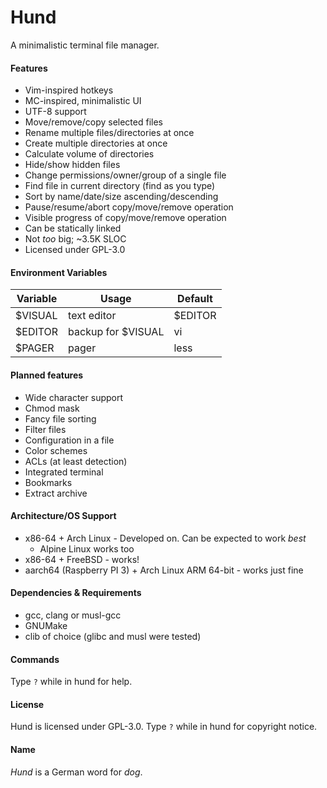 # Hund
A minimalistic terminal file manager.
#### Features
- Vim-inspired hotkeys
- MC-inspired, minimalistic UI
- UTF-8 support
- Move/remove/copy selected files
- Rename multiple files/directories at once
- Create multiple directories at once
- Calculate volume of directories
- Hide/show hidden files
- Change permissions/owner/group of a single file
- Find file in current directory (find as you type)
- Sort by name/date/size ascending/descending
- Pause/resume/abort copy/move/remove operation
- Visible progress of copy/move/remove operation
- Can be statically linked
- Not _too_ big; ~3.5K SLOC
- Licensed under GPL-3.0
#### Environment Variables
| Variable | Usage              | Default |
| -------- | ------------------ | ------- |
| $VISUAL  | text editor        | $EDITOR |
| $EDITOR  | backup for $VISUAL | vi      |
| $PAGER   | pager              | less    |
#### Planned features
- Wide character support
- Chmod mask
- Fancy file sorting
- Filter files
- Configuration in a file
- Color schemes
- ACLs (at least detection)
- Integrated terminal
- Bookmarks
- Extract archive
#### Architecture/OS Support
- x86-64 + Arch Linux - Developed on. Can be expected to work *best*
	- Alpine Linux works too
- x86-64 + FreeBSD - works!
- aarch64 (Raspberry PI 3) + Arch Linux ARM 64-bit - works just fine
#### Dependencies & Requirements
- gcc, clang or musl-gcc
- GNUMake
- clib of choice (glibc and musl were tested)
#### Commands
Type `?` while in hund for help.
#### License
Hund is licensed under GPL-3.0.
Type `?` while in hund for copyright notice.
#### Name
_Hund_ is a German word for _dog_.
